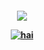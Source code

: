 <p align="center">
<h4 align="center"
  
![](https://komarev.com/ghpvc/?username=BadFaith=DIGITAL+FOOTPRINTS+&color=000000+&base=2340)

<a href="https://www.last.fm/user/PRHVL"><img src="https://lastfm-recently-played.vercel.app/api?user=PRHVL&footer_style=compact_stats&count=1&width=500&loved=true&header_style=none&bg_color=000000" alt="hai"> <br> </a>


